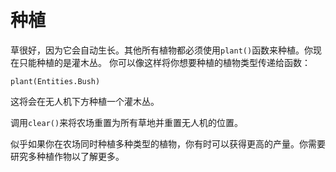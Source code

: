 # 种植
草很好，因为它会自动生长。其他所有植物都必须使用`plant()`函数来种植。你现在只能种植的是灌木丛。 你可以像这样将你想要种植的植物类型传递给函数：

`plant(Entities.Bush)`

这将会在无人机下方种植一个灌木丛。

调用`clear()`来将农场重置为所有草地并重置无人机的位置。

似乎如果你在农场同时种植多种类型的植物，你有时可以获得更高的产量。你需要研究多种植作物以了解更多。